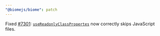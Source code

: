 ```yaml
---
"@biomejs/biome": patch
---
```


Fixed [#7301](https://github.com/biomejs/biome/issues/7301): [`useReadonlyClassPropertes`](https://biomejs.dev/linter/rules/use-readonly-class-properties/) now correctly skips JavaScript files.
